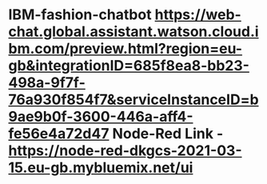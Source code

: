 # IBM-fashion-chatbot               https://web-chat.global.assistant.watson.cloud.ibm.com/preview.html?region=eu-gb&integrationID=685f8ea8-bb23-498a-9f7f-76a930f854f7&serviceInstanceID=b9ae9b0f-3600-446a-aff4-fe56e4a72d47 Node-Red Link - https://node-red-dkgcs-2021-03-15.eu-gb.mybluemix.net/ui    
